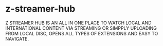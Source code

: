 # z-streamer-hub
Z STREAMER HUB IS AN ALL IN ONE PLACE TO WATCH LOCAL AND INTERNATIONAL CONTENT VIA STREAMING OR SIMPPLY UPLOADING FROM LOCAL DISC, OPENS ALL TYPES OF EXTENSIONS AND EASY TO NAVIGATE.
